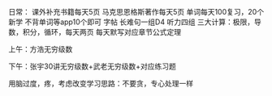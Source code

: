 日常：
	课外补充书籍每天5页
	马克思恩格斯著作每天5页
	单词每天100复习，20个新学
	不背单词等app10个即可
	字帖
	长难句一组D4
	听力四组
	三大计算：极限，导数，积分，循环，每天两页
每天默写对应章节公式定理

上午：方浩无穷级数

下午：张宇30讲无穷级数+武老无穷级数+对应练习题

用脑过度，疼，考虑改变学习思路：不要贪，专心处理一样